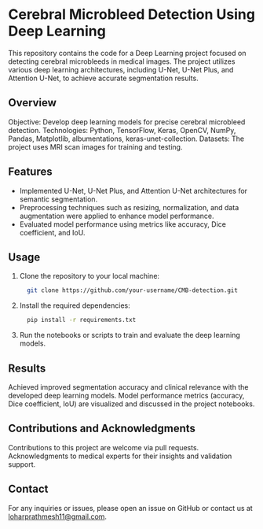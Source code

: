 # Cerebral Microbleed Detection Using Deep Learning
This repository contains the code for a Deep Learning project focused on detecting cerebral microbleeds in medical images. 
The project utilizes various deep learning architectures, including U-Net, U-Net Plus, and Attention U-Net, to achieve accurate segmentation results.

## Overview
Objective: Develop deep learning models for precise cerebral microbleed detection.
Technologies: Python, TensorFlow, Keras, OpenCV, NumPy, Pandas, Matplotlib, albumentations, keras-unet-collection.
Datasets: The project uses MRI scan images for training and testing.

## Features
- Implemented U-Net, U-Net Plus, and Attention U-Net architectures for semantic segmentation.
- Preprocessing techniques such as resizing, normalization, and data augmentation were applied to enhance model performance.
- Evaluated model performance using metrics like accuracy, Dice coefficient, and IoU.

## Usage
1. Clone the repository to your local machine:
   
   ```bash
     git clone https://github.com/your-username/CMB-detection.git
   ```

2. Install the required dependencies:

   ```bash
     pip install -r requirements.txt
   ```

3. Run the notebooks or scripts to train and evaluate the deep learning models.

## Results
Achieved improved segmentation accuracy and clinical relevance with the developed deep learning models.
Model performance metrics (accuracy, Dice coefficient, IoU) are visualized and discussed in the project notebooks.

## Contributions and Acknowledgments
Contributions to this project are welcome via pull requests.
Acknowledgments to medical experts for their insights and validation support.


## Contact
For any inquiries or issues, please open an issue on GitHub or contact us at loharprathmesh11@gmail.com.

